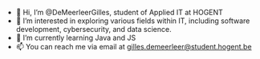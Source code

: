 - 👋 Hi, I’m @DeMeerleerGilles, student of Applied IT at HOGENT
- 👀 I’m interested in exploring various fields within IT, including software development, cybersecurity, and data science.
- 🌱 I’m currently learning Java and JS
- 📫 You can reach me via email at gilles.demeerleer@student.hogent.be

<!---
DeMeerleerGilles/DeMeerleerGilles is a ✨ special ✨ repository because its `README.md` (this file) appears on your GitHub profile.
You can click the Preview link to take a look at your changes.
--->
